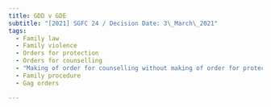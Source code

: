```yaml
---
title: GDD v GDE
subtitle: "[2021] SGFC 24 / Decision Date: 3\_March\_2021"
tags:
  - Family law
  - Family violence
  - Orders for protection
  - Orders for counselling
  - "Making of order for counselling without making of order for protection under s\_26(9) Family Justice Act 2014 (No\_27 of 2014)"
  - Family procedure
  - Gag orders

---
```

